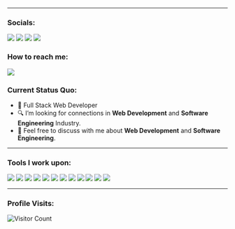 
---

### Socials:

<a href="https://www.facebook.com/gnngtrrz/"><img src="https://img.shields.io/badge/FACEBOOK-black?style=for-the-badge&logo=facebook&logoColor=white&labelColor=blue"></a>
<a href="https://instagram.com/gnn.gtz"><img src="https://img.shields.io/badge/INSTAGRAM-black?style=for-the-badge&logo=instagram&logoColor=white&labelColor=hotpink"></a>
<a href="https://www.linkedin.com/in/gianne-paul-gutierrez-429326290/"><img src="https://img.shields.io/badge/LINKEDIN-black?style=for-the-badge&logo=linkedin&logoColor=white&labelColor=navy"></a> <a href="https://gnngtrrz.github.io/web-portfolio/"><img src="https://img.shields.io/badge/MY%20PORTFOLIO-black?style=for-the-badge&logo=github&logoColor=black&labelColor=white"></a>


### How to reach me:

<a href="mailto: giannepaulgutierrez@gmail.com">
<img src="https://img.shields.io/badge/giannepaulgutierrez%40gmail.com-black?style=for-the-badge&logo=gmail&logoColor=white&labelColor=red"></a>

### Current Status Quo:

- 💼 Full Stack Web Developer
- 🔍 I’m looking for connections in <strong>Web Development</strong> and <strong> Software Engineering</strong> Industry.
- 💬 Feel free to discuss with me about <strong>Web Development</strong> and <strong>Software Engineering</strong>.

---

### Tools I work upon:

<img src="https://img.shields.io/badge/HTML-black?style=for-the-badge&logo=HTML5&logoColor=white&labelColor=orange"> <img src="https://img.shields.io/badge/CSS-black?style=for-the-badge&logo=CSS3&logoColor=white&labelColor=navy"> <img src="https://img.shields.io/badge/BOOTSTRAP-black?style=for-the-badge&logo=bootstrap&logoColor=white&labelColor=darkviolet"> <img src="https://img.shields.io/badge/FIGMA-black?style=for-the-badge&logo=figma&logoColor=white&labelColor=orange"> <img src="https://img.shields.io/badge/JAVASCRIPT-black?style=for-the-badge&logo=javascript&logoColor=white&labelColor=yellow"> <img src="https://img.shields.io/badge/MONGODB-black?style=for-the-badge&logo=mongodb&logoColor=white&labelColor=green"> <img src="https://img.shields.io/badge/NODE.JS-black?style=for-the-badge&logo=node.js&logoColor=white&labelColor=green"> <img src="https://img.shields.io/badge/EXPRESS.JS-black?style=for-the-badge&logo=express&logoColor=white&labelColor=violet"> <img src="https://img.shields.io/badge/REACT.JS-black?style=for-the-badge&logo=react&logoColor=white&labelColor=blue"> <img src="https://img.shields.io/badge/GIT-black?style=for-the-badge&logo=git&logoColor=white&labelColor=orange"/> <img src="https://img.shields.io/badge/TYPESCRIPT-black?style=for-the-badge&logo=typescript&logoColor=white&labelColor=blue"> <img src="https://img.shields.io/badge/VSCODE-black?style=for-the-badge&logo=visual%20studio%20code&labelColor=blue"> 

[//]: <> (Credits: gnngtrrz)
[//]: <> (Credits: Last edited on: 12/11/23)

---

### Profile Visits:

![Visitor Count](https://profile-counter.glitch.me/{gnngtrrz}/count.svg)
